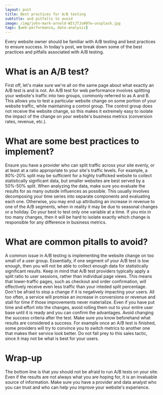 ```yaml
---
layout: post
title: Best practices for A/B testing
subtitle: and pitfalls to avoid 
image: /img/john-mark-arnold-WItJTJsW97w-unsplash.jpg
tags: [web-performance, data-analysis]
---
```

Every website owner should be familiar with A/B testing and best practices to ensure success. In today's post, we break down some of the best practices and pitfalls associated with A/B testing. 

# What is an A/B test? 
First off, let's make sure we're all on the same page about what exactly an A/B test is and is not. An A/B test for web performance involves splitting your website's traffic into two groups, commonly referred to as A and B. This allows you to test a particular website change on some portion of your website traffic, while maintaining a control group. The control group does not receive the website change, so this makes it extremely easy to isolate the impact of the change on your website's business metrics (conversion rates, revenue, etc.).

# What are some best practices to implement? 
Ensure you have a provider who can split traffic across your site evenly, or at least at a ratio appropriate to your site's traffic levels. For example, a 80%-20% split may be sufficient for a highly trafficked website to collect statistically signficant data, but smaller websites are best served by a 50%-50% split.
When analyzing the data, make sure you evaluate the results for as many outside influences as possible. This usually involves decomposing your time series into separate components and evaluating each one. Otherwise, you may end up attributing an increase in revenue to one of the A/B segments, when in reality it may be due to seasonal changes or a holiday. 
Do your best to test only one variable at a time. If you mix in too many changes, then it will be hard to isolate exactly which change is responsible for any difference in business metrics. 

# What are common pitalls to avoid?
A common issue in A/B testing is implementing the website change on too small of a user group. Essentially, if one segment of your A/B test is low enough, then you will not be able to collect enough data for statistically significant results. Keep in mind that A/B test providers typically apply a split ratio to user sessions, rather than individual page views. This means that lower-traffic pages, such as checkout and order confirmation, will effectively receive even less traffic than your inteded split percentage.
Don't be afraid to stop a change if it is negatively impacting your users. All too often, a service will promise an increase in conversions or revenue and stall for time if those improvements never materialize. Even if you have put time and effort into the changes, avoid rolling them out to your entire user base until it is ready and you can confirm the advantages.
Avoid changing the success criteria after the test. Make sure you know beforehand what results are considered a success. For example once an A/B test is finished, some providers will try to convince you to switch metrics to another one that makes their service look better. Do not fall prey to this sales tactic, since it may not be what is best for your users. 


# Wrap-up
The bottom line is that you should not be afraid to run A/B tests on your site. Even if the results are not always what you are hoping for, it is an invaluable source of information. Make sure you have a provider and data analyst who you can trust and who can help you improve your website's experience. 

<!-- top AB Services and other validity tests -->
<!-- potentially add service for AB test analysis and consulting -->
